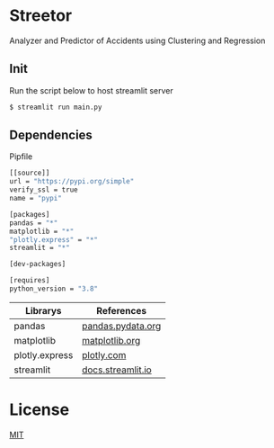 # Streetor

Analyzer and Predictor of Accidents using Clustering and Regression

## Init
Run the script below to host streamlit server
```sh
$ streamlit run main.py
```

## Dependencies
Pipfile
```sh
[[source]]
url = "https://pypi.org/simple"
verify_ssl = true
name = "pypi"

[packages]
pandas = "*"
matplotlib = "*"
"plotly.express" = "*"
streamlit = "*"

[dev-packages]

[requires]
python_version = "3.8"
```

| Librarys | References |
| ------ | ------ |
| pandas | [pandas.pydata.org](https://pandas.pydata.org/docs/) |
| matplotlib | [matplotlib.org](https://matplotlib.org/) |
| plotly.express | [plotly.com](https://plotly.com/python/plotly-express/) |
| streamlit | [docs.streamlit.io](https://docs.streamlit.io/en/stable/) |

# License
[MIT](https://github.com/Krauzy/streetor/blob/main/LICENSE)
